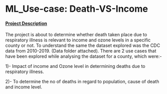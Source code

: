 # ML_Use-case: Death-VS-Income
#### <ins> Project Description </ins>
The project is about to determine whether death taken place due to respiratory illness is relevant to income and ozone levels in a specific county or not. To understand the same the dataset explored was the CDC data from 2010-2019. (Data folder attached).
There are 2 use cases that have been explored while analysing the dataset for a county, which were:-

1)- Impact of income and Ozone level in determining deaths due to respiratory illness.

2)- To determine the no of deaths in regard to population, cause of death and income level.


